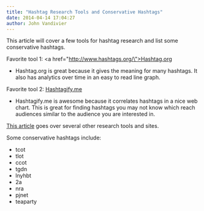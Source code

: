 ```yaml
---
title: "Hashtag Research Tools and Conservative Hashtags"
date: 2014-04-14 17:04:27
author: John Vandivier
---
```




This article will cover a few tools for hashtag research and list some conservative hashtags.

Favorite tool 1: <a href=\"http://www.hashtags.org/\">Hashtag.org</a>
<ul>
	<li>Hashtag.org is great because it gives the meaning for many hashtags. It also has analytics over time in an easy to read line graph.</li>
</ul>
Favorite tool 2: <a href=\"http://hashtagify.me/\">Hashtagify.me</a>
<ul>
	<li>Hashtagify.me is awesome because it correlates hashtags in a nice web chart. This is great for finding hashtags you may not know which reach audiences similar to the audience you are interested in.</li>
</ul>
<a href=\"http://www.marketingtechblog.com/hashtag-research-tools/\">This article</a> goes over several other research tools and sites.

Some conservative hashtags include:
<ul>
	<li>tcot</li>
	<li>tlot</li>
	<li>ccot</li>
	<li>tgdn</li>
	<li>lnyhbt</li>
	<li>2a</li>
	<li>nra</li>
	<li>pjnet</li>
	<li>teaparty</li>
</ul>